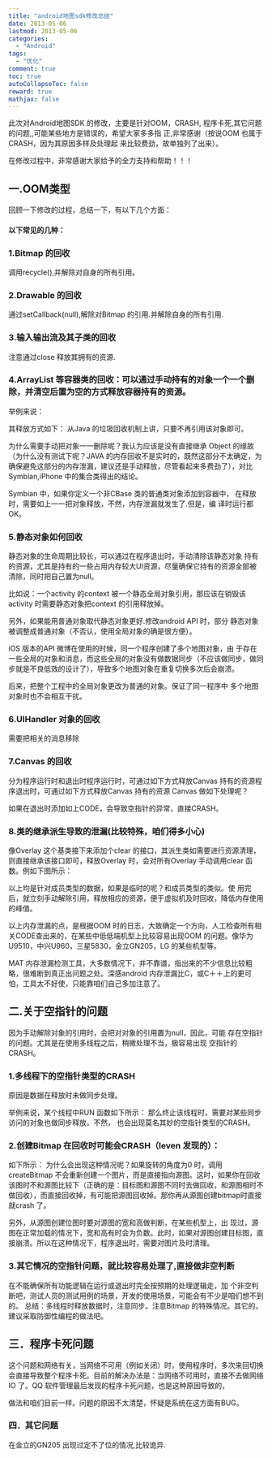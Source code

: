 ```yaml
---
title: "android地图sdk修改总结"
date: 2013-05-06
lastmod: 2013-05-06
categories:
  - "Android"
tags:
  - "优化"
comment: true
toc: true
autoCollapseToc: false
reward: true
mathjax: false
---
```


此次对Android地图SDK 的修改，主要是针对OOM，CRASH,
程序卡死,其它问题的问题,,可能某些地方是错误的，希望大家多多指
正,非常感谢（按说OOM 也属于CRASH，因为其原因多样及处理起
来比较费劲，故单独列了出来）。

在修改过程中，非常感谢大家给予的全力支持和帮助！！！

## 一.OOM类型
回顾一下修改的过程，总结一下，有以下几个方面：

#### 以下常见的几种：

### 1.Bitmap 的回收
调用recycle(),并解除对自身的所有引用。

### 2.Drawable 的回收
通过setCallback(null),解除对Bitmap 的引用.并解除自身的所有引用.

### 3.输入输出流及其子类的回收
注意通过close 释放其拥有的资源.

### 4.ArrayList 等容器类的回收：可以通过手动持有的对象一个一个删除，并清空后置为空的方式释放容器持有的资源。

举例来说：

其释放方式如下：
从Java 的垃圾回收机制上讲，只要不再引用该对象即可。

为什么需要手动把对象一一删除呢？我认为应该是没有直接继承
Object 的缘故（为什么没有测试下呢？JAVA 的内存回收不是实时的，既然这部分不太确定，为确保避免这部分的内存泄漏，建议还是手动释放，尽管看起来多费劲了），对比Symbian,iPhone 中的集合类得出的结论。


Symbian 中，如果你定义一个非CBase 类的普通类对象添加到容器中，
在释放时，需要如上一一把对象释放，不然，内存泄漏就发生了.但是，编
译时运行都OK。


### 5.静态对象如何回收

静态对象的生命周期比较长，可以通过在程序退出时，手动清除该静态对象
持有的资源，尤其是持有的一些占用内存较大UI资源，尽量确保它持有的资源全部被清除，同时把自己置为null。

比如说：一个activity 的context 被一个静态全局对象引用，那应该在销毁该activity 时需要静态对象把context 的引用释放掉。


另外，如果能用普通对象取代静态对象更好.修改android API 时，部分
静态对象被调整成普通对象（不否认，使用全局对象的确是很方便）。

iOS 版本的API 微博在使用的时候，同一个程序创建了多个地图对象，由
于存在一些全局的对象和消息，而这些全局的对象没有做数据同步（不应该做同步，做同步就是不良低效的设计了），导致多个地图对象在重复切换多次后会崩溃。

后来，把整个工程中的全局对象更改为普通的对象。保证了同一程序中
多个地图对象时也不会相互干扰。

### 6.UIHandler 对象的回收

需要把相关的消息移除

### 7.Canvas 的回收

分为程序运行时和退出时程序运行时，可通过如下方式释放Canvas 持有的资源程序退出时，可通过如下方式释放Canvas 持有的资源
Canvas 做如下处理呢？


如果在退出时添加如上CODE，会导致空指针的异常，直接CRASH。

### 8.类的继承派生导致的泄漏(比较特殊，咱们得多小心)

像Overlay 这个基类接下来添加个clear 的接口，其派生类如需要进行资源清理，则直接继承该接口即可，释放Overlay 时，会对所有Overlay 手动调用clear 函数。例如下图所示：


以上均是针对成员类型的数据，如果是临时的呢？和成员类型的类似。使
用完后，就立刻手动解除引用，释放相应的资源，便于虚拟机及时回收，降低内存使用的峰值。

以上内存泄漏的点，是根据OOM 时的日志，大致确定一个方向，人工检查所有相关CODE查出来的，在某些中低低端机型上比较容易出现OOM 的问题。像华为U9510，中兴U960，三星5830，金立GN205，LG 的某些机型等。


MAT 内存泄漏检测工具，大多数情况下，并不靠谱，指出来的不少信息比较粗略，很难断到真正出问题之处。深感android 内存泄漏比C，或C＋＋上的更可怕，工具太不好使，只能靠咱们自己多加注意了。

## 二.关于空指针的问题

因为手动解除对象的引用时，会把对对象的引用置为null，因此，可能
存在空指针的问题。尤其是在使用多线程之后，稍微处理不当，极容易出现
空指针的CRASH。
### 1.多线程下的空指针类型的CRASH

原因是数据在释放时未做同步处理。

举例来说，某个线程中RUN 函数如下所示：
那么终止该线程时，需要对某些同步访问的对象也做同步释放。不然，
也会出现莫名其妙的空指针类型的CRASH。

### 2.创建Bitmap 在回收时可能会CRASH（leven 发现的）：

如下所示：
为什么会出现这种情况呢？如果旋转的角度为0 时，调用createBitmap 不会重新创建一个图片，而是直接指向源图。这时，如果你在回收该图时不和源图比较下（正确的是：目标图和源图不同时去做回收，和源图相时不做回收），而直接回收掉，有可能把源图回收掉。那你再从源图创建bitmap时直接就crash 了。

另外，从源图创建位图时要对源图的宽和高做判断，在某些机型上，出
现过，源图在正常加载的情况下，宽和高有时会为负数。此时，如果对源图创建目标图，直接崩溃。所以在这种情况下，程序退出时，需要对图片及时清理。


### 3.其它情况的空指针问题，就比较容易处理了,直接做非空判断

在不能确保所有功能逻辑在运行或退出时完全按预期的处理逻辑走，加
个非空判断吧，测试人员的测试用例的场景，开发的使用场景，可能会有不少是咱们想不到的。
总结：多线程时释放数据时，注意同步。注意Bitmap 的特殊情况。其它的，
建议采取防御性编程的做法吧。

## 三．程序卡死问题

这个问题和网络有关，当网络不可用（例如关闭）时，使用程序时，多次来回切换会直接导致整个程序卡死。目前的解决办法是：当网络不可用时，直接不去做网络IO 了。QQ 软件管理最后发现的程序卡死问题，也是这种原因导致的，

做法和咱们目前一样。问题的原因不太清楚，怀疑是系统在这方面有BUG。

### 四．其它问题

在金立的GN205 出现过定不了位的情况,比较诡异.
